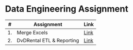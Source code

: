 # Data Engineering Assignment

| # | Assignment | Link |
| --- | --- | --- |
| 1. | Merge Excels | [Link](./Assignment1/README.md) |
| 2. | DvDRental ETL & Reporting | [Link](./Assignment2/README.md) |

